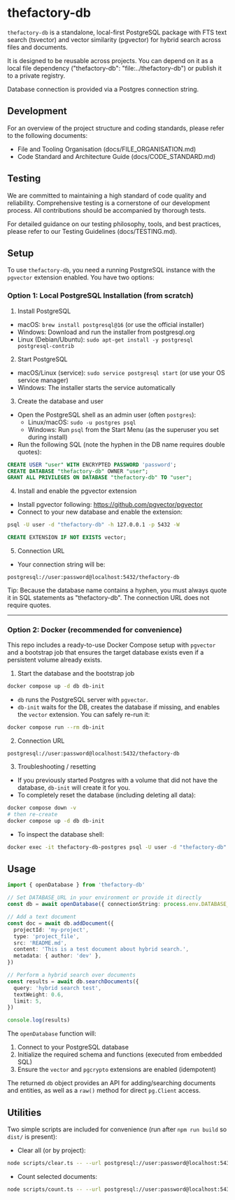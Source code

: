 # thefactory-db

`thefactory-db` is a standalone, local-first PostgreSQL package with FTS text search (tsvector) and vector similarity (pgvector) for hybrid search across files and documents.

It is designed to be reusable across projects. You can depend on it as a local file dependency ("thefactory-db": "file:../thefactory-db") or publish it to a private registry.

Database connection is provided via a Postgres connection string.

## Development

For an overview of the project structure and coding standards, please refer to the following documents:

- File and Tooling Organisation (docs/FILE_ORGANISATION.md)
- Code Standard and Architecture Guide (docs/CODE_STANDARD.md)

## Testing

We are committed to maintaining a high standard of code quality and reliability. Comprehensive testing is a cornerstone of our development process. All contributions should be accompanied by thorough tests.

For detailed guidance on our testing philosophy, tools, and best practices, please refer to our Testing Guidelines (docs/TESTING.md).

## Setup

To use `thefactory-db`, you need a running PostgreSQL instance with the `pgvector` extension enabled. You have two options:

### Option 1: Local PostgreSQL Installation (from scratch)

1) Install PostgreSQL
- macOS: `brew install postgresql@16` (or use the official installer)
- Windows: Download and run the installer from postgresql.org
- Linux (Debian/Ubuntu): `sudo apt-get install -y postgresql postgresql-contrib`

2) Start PostgreSQL
- macOS/Linux (service): `sudo service postgresql start` (or use your OS service manager)
- Windows: The installer starts the service automatically

3) Create the database and user
- Open the PostgreSQL shell as an admin user (often `postgres`):
  - Linux/macOS: `sudo -u postgres psql`
  - Windows: Run `psql` from the Start Menu (as the superuser you set during install)
- Run the following SQL (note the hyphen in the DB name requires double quotes):

```sql
CREATE USER "user" WITH ENCRYPTED PASSWORD 'password';
CREATE DATABASE "thefactory-db" OWNER "user";
GRANT ALL PRIVILEGES ON DATABASE "thefactory-db" TO "user";
```

4) Install and enable the pgvector extension
- Install pgvector following: https://github.com/pgvector/pgvector
- Connect to your new database and enable the extension:

```bash
psql -U user -d "thefactory-db" -h 127.0.0.1 -p 5432 -W
```

```sql
CREATE EXTENSION IF NOT EXISTS vector;
```

5) Connection URL
- Your connection string will be:

```
postgresql://user:password@localhost:5432/thefactory-db
```

Tip: Because the database name contains a hyphen, you must always quote it in SQL statements as "thefactory-db". The connection URL does not require quotes.

---

### Option 2: Docker (recommended for convenience)

This repo includes a ready-to-use Docker Compose setup with `pgvector` and a bootstrap job that ensures the target database exists even if a persistent volume already exists.

1) Start the database and the bootstrap job

```bash
docker compose up -d db db-init
```

- `db` runs the PostgreSQL server with `pgvector`.
- `db-init` waits for the DB, creates the database if missing, and enables the `vector` extension. You can safely re-run it:

```bash
docker compose run --rm db-init
```

2) Connection URL

```
postgresql://user:password@localhost:5432/thefactory-db
```

3) Troubleshooting / resetting
- If you previously started Postgres with a volume that did not have the database, `db-init` will create it for you.
- To completely reset the database (including deleting all data):

```bash
docker compose down -v
# then re-create
docker compose up -d db db-init
```

- To inspect the database shell:

```bash
docker exec -it thefactory-db-postgres psql -U user -d "thefactory-db"
```

## Usage

```typescript
import { openDatabase } from 'thefactory-db'

// Set DATABASE_URL in your environment or provide it directly
const db = await openDatabase({ connectionString: process.env.DATABASE_URL! })

// Add a text document
const doc = await db.addDocument({
  projectId: 'my-project',
  type: 'project_file',
  src: 'README.md',
  content: 'This is a test document about hybrid search.',
  metadata: { author: 'dev' },
})

// Perform a hybrid search over documents
const results = await db.searchDocuments({
  query: 'hybrid search test',
  textWeight: 0.6,
  limit: 5,
})

console.log(results)
```

The `openDatabase` function will:
1) Connect to your PostgreSQL database
2) Initialize the required schema and functions (executed from embedded SQL)
3) Ensure the `vector` and `pgcrypto` extensions are enabled (idempotent)

The returned `db` object provides an API for adding/searching documents and entities, as well as a `raw()` method for direct `pg.Client` access.

## Utilities

Two simple scripts are included for convenience (run after `npm run build` so `dist/` is present):

- Clear all (or by project):

```bash
node scripts/clear.ts -- --url postgresql://user:password@localhost:5432/thefactory-db --p my-project
```

- Count selected documents:

```bash
node scripts/count.ts -- --url postgresql://user:password@localhost:5432/thefactory-db
```
